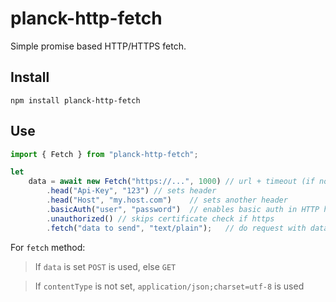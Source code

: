 # planck-http-fetch

Simple promise based HTTP/HTTPS fetch.

## Install

`npm install planck-http-fetch`

## Use

```typescript
import { Fetch } from "planck-http-fetch";

let
    data = await new Fetch("https://...", 1000) // url + timeout (if not set - 10s)
        .head("Api-Key", "123") // sets header
        .head("Host", "my.host.com")    // sets another header
        .basicAuth("user", "password")  // enables basic auth in HTTP header
        .unauthorized() // skips certificate check if https
        .fetch("data to send", "text/plain");   // do request with data and content type
```

For `fetch` method:

> If `data` is set `POST` is used, else `GET`

> If `contentType` is not set, `application/json;charset=utf-8` is used

